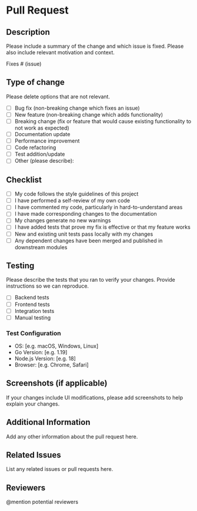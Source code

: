 # Pull Request

## Description

Please include a summary of the change and which issue is fixed. Please also include relevant motivation and context.

Fixes # (issue)

## Type of change

Please delete options that are not relevant.

- [ ] Bug fix (non-breaking change which fixes an issue)
- [ ] New feature (non-breaking change which adds functionality)
- [ ] Breaking change (fix or feature that would cause existing functionality to not work as expected)
- [ ] Documentation update
- [ ] Performance improvement
- [ ] Code refactoring
- [ ] Test addition/update
- [ ] Other (please describe):

## Checklist

- [ ] My code follows the style guidelines of this project
- [ ] I have performed a self-review of my own code
- [ ] I have commented my code, particularly in hard-to-understand areas
- [ ] I have made corresponding changes to the documentation
- [ ] My changes generate no new warnings
- [ ] I have added tests that prove my fix is effective or that my feature works
- [ ] New and existing unit tests pass locally with my changes
- [ ] Any dependent changes have been merged and published in downstream modules

## Testing

Please describe the tests that you ran to verify your changes. Provide instructions so we can reproduce.

- [ ] Backend tests
- [ ] Frontend tests
- [ ] Integration tests
- [ ] Manual testing

### Test Configuration

- OS: [e.g. macOS, Windows, Linux]
- Go Version: [e.g. 1.19]
- Node.js Version: [e.g. 18]
- Browser: [e.g. Chrome, Safari]

## Screenshots (if applicable)

If your changes include UI modifications, please add screenshots to help explain your changes.

## Additional Information

Add any other information about the pull request here.

## Related Issues

List any related issues or pull requests here.

## Reviewers

@mention potential reviewers
